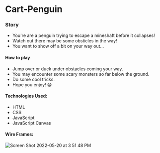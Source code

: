 # Cart-Penguin


<h3>Story</h3>
<ul>
  <li>You're are a penguin trying to escape a mineshaft before it collapses!</li>
  <li>Watch out there may be some obsticles in the way!</li>
  <li>You want to show off a bit on your way out...</li>
</ul>
<h4>How to play</h4>
<ul>
  <li>Jump over or duck under obstacles coming your way.</li>
  <li>You may encounter some scary monsters so far below the ground.</li>
  <li>Do some cool tricks.</li>
  <li>Hope you enjoy! 😁</li>
</ul>

<h4>Technologies Used:</h4>
<ul>
  <li>HTML</li>
  <li>CSS</li>
  <li>JavaScript</li>
  <li>JavaScript Canvas</li>
</ul>

<h4>Wire Frames:</h4>

![Screen Shot 2022-05-20 at 3 51 48 PM](https://user-images.githubusercontent.com/96600690/169601416-74083741-d91c-4f9e-8886-55cd9c8a8851.png)


